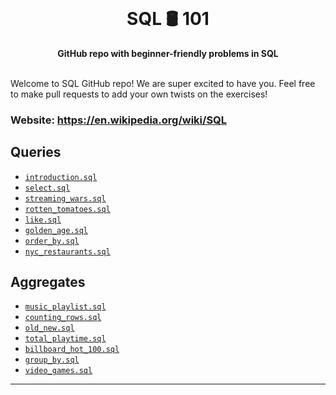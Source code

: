 <div align="center">
  <br>
  <h1>SQL 🛢️ 101</h1>
  <strong>GitHub repo with beginner-friendly problems in SQL</strong>
</div>
<br>

Welcome to SQL GitHub repo! We are super excited to have you. Feel free to make pull requests to add your own twists on the exercises!

### Website: https://en.wikipedia.org/wiki/SQL


## Queries

- [`introduction.sql`](https://github.com/Jevxtn/SQL-101/blob/main/sql-101-main/1-queries/01_introduction.sql)
- [`select.sql`](https://github.com/Jevxtn/SQL-101/blob/main/sql-101-main/1-queries/02_select.sql)
- [`streaming_wars.sql`](https://github.com/Jevxtn/SQL-101/blob/main/sql-101-main/1-queries/03_streaming_wars.sql)
- [`rotten_tomatoes.sql`](https://github.com/Jevxtn/SQL-101/blob/main/1-queries/04_rotten_tomatoes.sql)
- [`like.sql`](https://github.com/Jevxtn/SQL-101/blob/main/1-queries/05_like.sql)
- [`golden_age.sql`](https://github.com/Jevxtn/SQL-101/blob/main/1-queries/06_golden_age.sql)
- [`order_by.sql`](https://github.com/Jevxtn/SQL-101/blob/main/1-queries/07_order_by.sql)
- [`nyc_restaurants.sql`](https://github.com/Jevxtn/SQL-101/blob/main/1-queries/08_nyc_restaurants.sql)



## Aggregates

- [`music_playlist.sql`](https://github.com/Jevxtn/SQL-101/blob/main/2-aggregates/09_music_playlist.sql)
- [`counting_rows.sql`](https://github.com/Jevxtn/SQL-101/blob/main/2-aggregates/10_counting_rows.sql)
- [`old_new.sql`](https://github.com/Jevxtn/SQL-101/blob/main/2-aggregates/11_old_new.sql)
- [`total_playtime.sql`](https://github.com/Jevxtn/SQL-101/blob/main/2-aggregates/12_total_playtime.sql)
- [`billboard_hot_100.sql`](https://github.com/Jevxtn/SQL-101/blob/main/2-aggregates/13_billboard_hot_100.sql)
- [`group_by.sql`](https://github.com/Jevxtn/SQL-101/blob/main/2-aggregates/14_group_by.sql)
- [`video_games.sql`](https://github.com/Jevxtn/SQL-101/blob/main/2-aggregates/15_video_games.sql)

---

